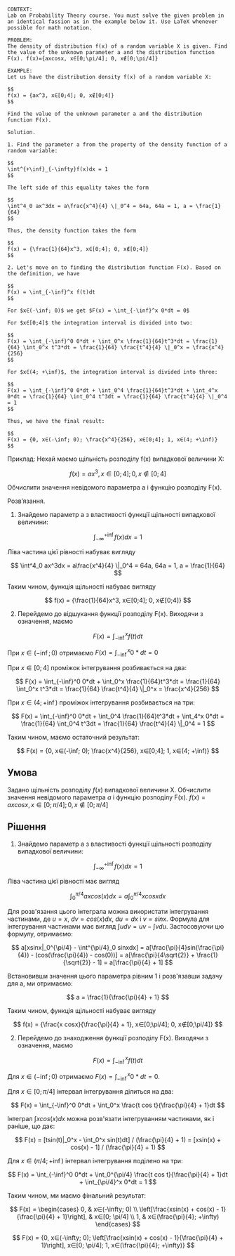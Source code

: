 ```
CONTEXT:
Lab on Probability Theory course. You must solve the given problem in an identical fassion as in the example below it. Use LaTeX whenever possible for math notation.

PROBLEM:
The density of distribution f(x) of a random variable X is given. Find the value of the unknown parameter a and the distribution function F(x). f(x)={axcosx, x∈[0;\pi/4]; 0, x∉[0;\pi/4]}

EXAMPLE:
Let us have the distribution density f(x) of a random variable X:

$$
f(x) = {ax^3, x∈[0;4]; 0, x∉[0;4]}
$$

Find the value of the unknown parameter a and the distribution function F(x).

Solution.

1. Find the parameter a from the property of the density function of a random variable:

$$
\int^{+\inf}_{-\infty}f(x)dx = 1
$$

The left side of this equality takes the form

$$
\int^4_0 ax^3dx = a\frac{x^4}{4} \|_0^4 = 64a, 64a = 1, a = \frac{1}{64}
$$

Thus, the density function takes the form

$$
f(x) = {\frac{1}{64}x^3, x∈[0;4]; 0, x∉[0;4]}
$$

2. Let's move on to finding the distribution function F(x). Based on the definition, we have

$$
F(x) = \int_{-\inf}^x f(t)dt
$$

For $x∈(-\inf; 0)$ we get $F(x) = \int_{-\inf}^x 0*dt = 0$

For $x∈[0;4]$ the integration interval is divided into two:

$$
F(x) = \int_{-\inf}^0 0*dt + \int_0^x \frac{1}{64}t^3*dt = \frac{1}{64} \int_0^x t^3*dt = \frac{1}{64} \frac{t^4}{4} \|_0^x = \frac{x^4}{256}
$$

For $x∈(4; +\inf)$, the integration interval is divided into three:

$$
F(x) = \int_{-\inf}^0 0*dt + \int_0^4 \frac{1}{64}t^3*dt + \int_4^x 0*dt = \frac{1}{64} \int_0^4 t^3dt = \frac{1}{64} \frac{t^4}{4} \|_0^4 = 1
$$

Thus, we have the final result:

$$
F(x) = {0, x∈(-\inf; 0); \frac{x^4}{256}, x∈[0;4]; 1, x∈(4; +\inf)}
$$
```

Приклад:
Нехай маємо щільність розподілу f(x) випадкової величини Х:

$$
f(x) = {ax^3, x∈[0;4]; 0, x∉[0;4]}
$$

Обчислити значення невідомого параметра a і функцію розподілу F(x).

Розв’язання.

1. Знайдемо параметр a з властивості функції щільності випадкової величини:

$$
\int^{+\inf}_{-\infty}f(x)dx = 1
$$

Ліва частина цієї рівності набуває вигляду

$$
\int^4_0 ax^3dx = a\frac{x^4}{4} \|_0^4 = 64a, 64a = 1, a = \frac{1}{64}
$$

Таким чином, функція щільності набуває вигляду

$$
f(x) = {\frac{1}{64}x^3, x∈[0;4]; 0, x∉[0;4]}
$$

2. Перейдемо до відшукання функції розподілу F(x). Виходячи з означення, маємо

$$
F(x) = \int_{-\inf}^x f(t)dt
$$

При $x∈(-\inf; 0)$ отримаємо $F(x) = \int_{-\inf}^x 0*dt = 0$

При $x∈[0;4]$ проміжок інтегрування розбивається на два:

$$
F(x) = \int_{-\inf}^0 0*dt + \int_0^x \frac{1}{64}t^3*dt = \frac{1}{64} \int_0^x t^3*dt = \frac{1}{64} \frac{t^4}{4} \|_0^x = \frac{x^4}{256}
$$

При $x∈(4; +\inf)$ проміжок інтегрування розбивається на три:

$$
F(x) = \int_{-\inf}^0 0*dt + \int_0^4 \frac{1}{64}t^3*dt + \int_4^x 0*dt = \frac{1}{64} \int_0^4 t^3dt = \frac{1}{64} \frac{t^4}{4} \|_0^4 = 1
$$

Таким чином, маємо остаточний результат:

$$
F(x) = {0, x∈(-\inf; 0); \frac{x^4}{256}, x∈[0;4]; 1, x∈(4; +\inf)}
$$

## Умова

Задано щільність розподілу $f(x)$ випадкової величини Х. Обчислити значення невідомого параметра $a$ і функцію розподілу F(x). $f(x)={axcosx, x∈[0;\pi/4]; 0, x∉[0;\pi/4]}$

## Рішення

1. Знайдемо параметр a з властивості функції щільності розподілу випадкової величини:

$$
\int^{+\inf}_{-\infty}f(x)dx = 1
$$

Ліва частина цієї рівності має вигляд

$$
\int^{\pi/4}_0 axcos(x)dx = a\int^{\pi/4}_0 xcosxdx
$$

Для розв'язання цього інтеграла можна використати інтегрування частинами, де $u=x$, $dv=cos(x)dx$, $du=dx$ і $v=sinx$. Формула для інтегрування частинами має вигляд $\int udv = uv - \int vdu$. Застосовуючи цю формулу, отримаємо:

$$
a[xsinx|_0^{\pi/4} - \int^{\pi/4}_0 sinxdx] = a[\frac{\pi}{4}sin(\frac{\pi}{4}) - (cos(\frac{\pi}{4}) - cos(0))] = a[\frac{\pi}{4\sqrt{2}} + \frac{1}{\sqrt{2}} - 1] = a[\frac{\pi}{4} + 1]
$$

Встановивши значення цього параметра рівним 1 і розв'язавши задачу для a, ми отримаємо:

$$
a = \frac{1}{\frac{\pi}{4} + 1}
$$

Таким чином, функція щільності набуває вигляду

$$
f(x) = {\frac{x cosx}{\frac{\pi}{4} + 1}, x∈[0;\pi/4]; 0, x∉[0;\pi/4]}
$$

2. Перейдемо до знаходження функції розподілу F(x). Виходячи з означення, маємо

$$
F(x) = \int_{-\inf}^x f(t)dt
$$

Для $x∈(-\inf; 0)$ отримаємо $F(x) = \int_{-\inf}^x 0*dt = 0$.

Для $x∈[0; \pi/4]$ інтервал інтегрування ділиться на два:

$$
F(x) = \int_{-\inf}^0 0*dt + \int_0^x \frac{t cos t}{\frac{\pi}{4} + 1}dt
$$

Інтеграл $\int xcos(x)dx$ можна розв'язати інтегруванням частинами, як і раніше, що дає:

$$
F(x) = [tsin(t)|_0^x - \int_0^x sin(t)dt] / (\frac{\pi}{4} + 1) = [xsin(x) + cos(x) - 1] / (\frac{\pi}{4} + 1)
$$

Для $x∈(\pi/4; +\inf)$ інтервал інтегрування поділено на три:

$$
F(x) = \int_{-\inf}^0 0*dt + \int_0^{\pi/4} \frac{t cos t}{\frac{\pi}{4} + 1}dt + \int_{\pi/4}^x 0*dt = 1
$$

Таким чином, ми маємо фінальний результат:

$$
F(x) = \begin{cases}
0, & x∈(-\infty; 0) \\
\left[\frac{xsin(x) + cos(x) - 1}{\frac{\pi}{4} + 1}\right], & x∈[0; \pi/4] \\
1, & x∈(\frac{\pi}{4}; +\infty)
\end{cases}
$$

$$
F(x) = {0, x∈(-\infty; 0); \left[\frac{xsin(x) + cos(x) - 1}{\frac{\pi}{4} + 1}\right], x∈[0; \pi/4]; 1, x∈(\frac{\pi}{4}; +\infty)}
$$
